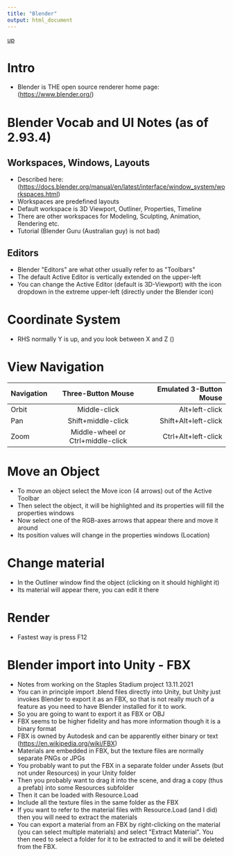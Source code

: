 ```yaml
---
title: "Blender"
output: html_document
---
```

[up](https://mikewise2718.github.io/markdowndocs/)

# Intro
- Blender is THE open source renderer home page:(https://www.blender.org/)

# Blender Vocab and UI Notes (as of 2.93.4)

## Workspaces, Windows, Layouts
- Described here: (https://docs.blender.org/manual/en/latest/interface/window_system/workspaces.html)
- Workspaces are predefined layouts
- Default workspace is 3D Viewport, Outliner, Properties, Timeline
- There are other workspaces for Modeling, Sculpting, Animation, Rendering etc.
- Tutorial (Blender Guru (Australian guy) is not bad)
## Editors
- Blender "Editors" are what other usually refer to as "Toolbars"
- The default Active Editor is vertically extended on the upper-left
- You can change the Active Editor (default is 3D-Viewport) with the icon dropdown in the extreme upper-left (directly under the Blender icon)

# Coordinate System
- RHS normally Y is up, and you look between X and Z ()

# View Navigation

|Navigation	| Three-Button Mouse	| Emulated 3-Button Mouse
| :------------- | :----------: | -----------: |
|Orbit	| Middle-click	| Alt+left-click
|Pan	| Shift+middle-click	| Shift+Alt+left-click
|Zoom	| Middle-wheel or Ctrl+middle-click	| Ctrl+Alt+left-click

# Move an Object
- To move an object select the Move icon (4 arrows) out of the Active Toolbar 
- Then select the object, it will be highlighted and its properties will fill the properties windows
- Now select one of the RGB-axes arrows that appear there and move it around
- Its position values will change in the properties windows (Location)

# Change material
- In the Outliner window find the object (clicking on it should highlight it)
- Its material will appear there, you can edit it there

# Render 
- Fastest way is press F12


# Blender import into Unity - FBX
- Notes from working on the Staples Stadium project 13.11.2021
- You can in principle import .blend files directly into Unity, but Unity just invokes Blender to export it as an FBX, so that is not really much of a feature as you need to have Blender installed for it to work.
- So you are going to want to export it as FBX or OBJ
- FBX seems to be higher fidelity and has more information though it is a binary format
- FBX is owned by Autodesk and can be apparently either binary or text
(https://en.wikipedia.org/wiki/FBX)
- Materials are embedded in FBX, but the texture files are normally separate PNGs or JPGs
- You probably want to put the FBX in a separate folder under Assets (but not under Resources) in your Unity folder
- Then you probably want to drag it into the scene, and drag a copy (thus a prefab) into some Resources subfolder
- Then it can be loaded with Resource.Load<GameObject>
- Include all the texture files in the same folder as the FBX
- If you want to refer to the material files with Resource.Load<Material> (and I did) then you will need to extract the materials
- You can export a material from an FBX by right-clicking on the material (you can select multiple materials) and select "Extract Material". You then need to select a folder for it to be extracted to and it will be deleted from the FBX.
